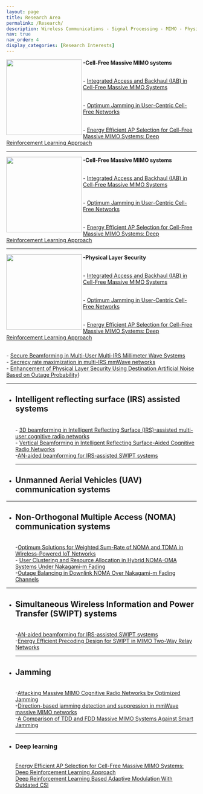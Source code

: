```yaml
---
layout: page
title: Research Area
permalink: /Research/
description: Wireless Communications - Signal Processing - MIMO - Physical Layer Security
nav: true
nav_order: 4
display_categories: [Research Interests]
---
```


<p>
  <img src="https://github.com/user-attachments/assets/1cb9e01a-3052-4d58-8f3d-9f621fc0a52c" align="left" width="200" height="200"><span>  <p><b> -Cell-Free Massive MIMO systems</b></p></span> 
    <br>  - <span class="ban2"><a href="https://ieeexplore.ieee.org/abstract/document/10177930">Integrated Access and Backhaul (IAB) in Cell-Free Massive MIMO Systems</a>
    </p>
     <br>  - <a href="https://ieeexplore.ieee.org/abstract/document/10012721">Optimum Jamming in User-Centric Cell-Free Networks</a>
    </p>
    <br>  - <a href="https://ieeexplore.ieee.org/abstract/document/9849036">Energy Efficient AP Selection for Cell-Free Massive MIMO Systems: Deep Reinforcement Learning Approach</a></span>
    </p>
   
  ---


  <p>
  <img src="https://github.com/user-attachments/assets/1cb9e01a-3052-4d58-8f3d-9f621fc0a52c" align="left" width="200" height="200"><span>  <p><b> -Cell-Free Massive MIMO systems</b></p></span> 
    <br>  - <span class="ban2"><a href="https://ieeexplore.ieee.org/abstract/document/10177930">Integrated Access and Backhaul (IAB) in Cell-Free Massive MIMO Systems</a>
    </p>
     <br>  - <a href="https://ieeexplore.ieee.org/abstract/document/10012721">Optimum Jamming in User-Centric Cell-Free Networks</a>
    </p>
    <br>  - <a href="https://ieeexplore.ieee.org/abstract/document/9849036">Energy Efficient AP Selection for Cell-Free Massive MIMO Systems: Deep Reinforcement Learning Approach</a></span>
    </p>
   
  ---
  
<p>  
 <img src="https://github.com/user-attachments/assets/014f2312-d7e3-4358-be70-6eb3e4caab9d" align="left" width="200" height="200"><span>  <p><b> -Physical Layer Security</b></p></span> 
    <br>  - <span class="ban2"><a href="https://ieeexplore.ieee.org/abstract/document/10177930">Integrated Access and Backhaul (IAB) in Cell-Free Massive MIMO Systems</a></span>
    </p>
     <br>  - <span class="ban2"><a href="https://ieeexplore.ieee.org/abstract/document/10012721">Optimum Jamming in User-Centric Cell-Free Networks</a></span>
    </p>
    <br>  - <span class="ban2"><a href="https://ieeexplore.ieee.org/abstract/document/9849036">Energy Efficient AP Selection for Cell-Free Massive MIMO Systems: Deep Reinforcement Learning Approach</a></span>
    </p>
   
  <br> - [Secure Beamforming in Multi-User Multi-IRS Millimeter Wave Systems](https://ieeexplore.ieee.org/abstract/document/10032287/)
    <br>  - [Secrecy rate maximization in multi-IRS mmWave networks](https://www.sciencedirect.com/science/article/abs/pii/S1874490721001737)
    <br>  - [Enhancement of Physical Layer Security Using Destination Artificial Noise Based on Outage Probability](https://link.springer.com/article/10.1007/s11277-016-3865-9)}
  
   ---
  
- ## Intelligent reflecting surface (IRS) assisted systems
   <br> - [3D beamforming in Intelligent Reflecting Surface (IRS)-assisted multi-user cognitive radio networks](https://www.sciencedirect.com/science/article/abs/pii/S1874490722002282)
     <br> - [Vertical Beamforming in Intelligent Reflecting Surface-Aided Cognitive Radio Networks](https://ieeexplore.ieee.org/abstract/document/9447800)
   <br> -[AN-aided beamforming for IRS-assisted SWIPT systems](https://www.sciencedirect.com/science/article/abs/pii/S1874490722001203)
  
  ---
  
-  ## Unmanned Aerial Vehicles (UAV) communication systems
 
 ---
-  ## Non-Orthogonal Multiple Access (NOMA) communication systems
     <br> -[Optimum Solutions for Weighted Sum-Rate of NOMA and TDMA in Wireless-Powered IoT Networks](https://ieeexplore.ieee.org/document/10190080)
     <br> - [User Clustering and Resource Allocation in Hybrid NOMA-OMA Systems Under Nakagami-m Fading](https://ieeexplore.ieee.org/abstract/document/9751108)
     <br> -[Outage Balancing in Downlink NOMA Over Nakagami-m Fading Channels](https://ieeexplore.ieee.org/abstract/document/9490628/)
   
  ---
- ## Simultaneous Wireless Information and Power Transfer (SWIPT) systems
     <br> -[AN-aided beamforming for IRS-assisted SWIPT systems](https://www.sciencedirect.com/science/article/abs/pii/S1874490722001203)
  <br> -[Energy Efficient Precoding Design for SWIPT in MIMO Two-Way Relay Networks](https://ieeexplore.ieee.org/abstract/document/7876801)
  
  ---
- ## Jamming
     <br> -[Attacking Massive MIMO Cognitive Radio Networks by Optimized Jamming](https://ieeexplore.ieee.org/abstract/document/9542983)
    <br> -[Direction-based jamming detection and suppression in mmWave massive MIMO networks](https://ietresearch.onlinelibrary.wiley.com/doi/full/10.1049/cmu2.12190)
  <br> -[A Comparison of TDD and FDD Massive MIMO Systems Against Smart Jamming](https://ieeexplore.ieee.org/abstract/document/9064726/)
  
  ---
- ### Deep learning
   <br>[Energy Efficient AP Selection for Cell-Free Massive MIMO Systems: Deep Reinforcement Learning Approach](https://ieeexplore.ieee.org/abstract/document/9849036)
    <br>[Deep Reinforcement Learning Based Adaptive Modulation With Outdated CSI](https://ieeexplore.ieee.org/abstract/document/9490648)


